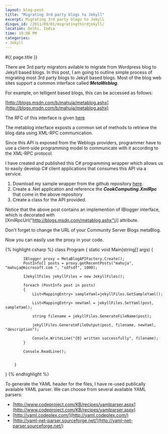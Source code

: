 ```yaml
---
layout: blog-post
title: "Migrating 3rd party blogs to Jekyll"
excerpt: Migrating 3rd party blogs to Jekyll
disqus_id: /2011/09/01/migratingthirdjekyll/
location: Delhi, India
time: 10:00 PM
categories:
- Jekyll
---
```



#{{ page.title }}

There are 3rd party migrators avilable to migrate from Wordpress blog to Jekyll based blogs. In this post, I am going to outline simple process of migrating most 3rd 
party blogs to Jekyll based blogs. Most of the blog web sites support a common interface called ***MetaWeblog***.

For example, on telligent based blogs, this can be accessed as follows:

[http://blogs.msdn.com/b/mahuja/metablog.ashx](http://blogs.msdn.com/b/mahuja/metablog.ashx)

The RFC of this interface is given [here](http://www.xmlrpc.com/metaWeblogApi)

The metablog interface exposts a common set of methods to retrieve the blog data using XML-RPC communication.

Since this API is exposed from the Weblogs providers, programmer have to use a client-side programming model to communicate with it according to the XML-RPC protocol.

I have created and published this C# programming wrapper which allows us to easily develop C# client applications that consumes this API via a service.

1. Download my sample wrapper from the github repository [here](https://github.com/madhur/Telligent2Jekyll).
2. Create a .Net application and reference the ***CookComputing.XmlRpc*** that come in the above repository
3. Create a class for the API provided.

Notice that the above post contains an implemention of IBlogger interface, which is decorated with \[XmlRpcUrl\("http://blogs.msdn.com/metablog.ashx"\)\] attribute. 

Don't forget to change the URL of your Community Server Blogs metaBlog.

Now you can easily use the proxy in your code.

{% highlight csharp %}
class Program
{
        static void Main(string[] args)
        {

            IBlogger proxy = MetaBlogAPIFactory.Create();
            PostInfo[] posts = proxy.getRecentPosts("mahuja", "mahuja@microsoft.com ", "sdfsdf", 1000);

            IJekyllFiles jekyllFiles = new JekyllFiles();

            foreach (PostInfo post in posts)
            {
                List<MappingEntry> sampleYaml=jekyllFiles.GetSampleYaml();

                List<MappingEntry> newYaml = jekyllFiles.SetYaml(post, sampleYaml);

                string filename = jekyllFiles.GenerateFileName(post);

                jekyllFiles.GenerateFileOutput(post, filename, newYaml, "description");

                Console.WriteLine("{0} written successfully", filename);
            }

            Console.ReadLine();


        }
}
{% endhighlight %}	

To generate the YAML header for the files, I have re-used publically available YAML parser. We can choose from several available YAML parsers:
* [http://www.codeproject.com/KB/recipes/yamlparser.aspx](http://www.codeproject.com/KB/recipes/yamlparser.aspx)
* [http://yaml.codeplex.com/](http://yaml.codeplex.com/)
* [http://yaml-net-parser.sourceforge.net/](http://yaml-net-parser.sourceforge.net/)

